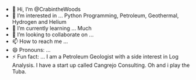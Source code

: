 - 👋 Hi, I’m @CrabintheWoods
- 👀 I’m interested in ... Python Programming, Petroleum, Geothermal, Hydrogen and Helium
- 🌱 I’m currently learning ... Much
- 💞️ I’m looking to collaborate on ...
- 📫 How to reach me ...
- 😄 Pronouns: ...
- ⚡ Fun fact: ... I am a Petroleum Geologist with a side interest in Log Analysis. I have a start up called Cangrejo Consulting. Oh and i play the Tuba.

<!---
CrabintheWoods/CrabintheWoods is a ✨ special ✨ repository because its `README.md` (this file) appears on your GitHub profile.
You can click the Preview link to take a look at your changes.
--->
